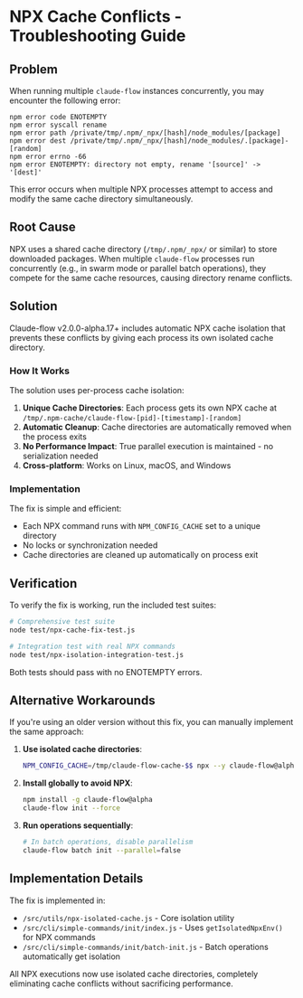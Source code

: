 # NPX Cache Conflicts - Troubleshooting Guide

## Problem

When running multiple `claude-flow` instances concurrently, you may encounter the following error:

```
npm error code ENOTEMPTY
npm error syscall rename
npm error path /private/tmp/.npm/_npx/[hash]/node_modules/[package]
npm error dest /private/tmp/.npm/_npx/[hash]/node_modules/.[package]-[random]
npm error errno -66
npm error ENOTEMPTY: directory not empty, rename '[source]' -> '[dest]'
```

This error occurs when multiple NPX processes attempt to access and modify the same cache directory simultaneously.

## Root Cause

NPX uses a shared cache directory (`/tmp/.npm/_npx/` or similar) to store downloaded packages. When multiple `claude-flow` processes run concurrently (e.g., in swarm mode or parallel batch operations), they compete for the same cache resources, causing directory rename conflicts.

## Solution

Claude-flow v2.0.0-alpha.17+ includes automatic NPX cache isolation that prevents these conflicts by giving each process its own isolated cache directory.

### How It Works

The solution uses per-process cache isolation:

1. **Unique Cache Directories**: Each process gets its own NPX cache at `/tmp/.npm-cache/claude-flow-[pid]-[timestamp]-[random]`
2. **Automatic Cleanup**: Cache directories are automatically removed when the process exits
3. **No Performance Impact**: True parallel execution is maintained - no serialization needed
4. **Cross-platform**: Works on Linux, macOS, and Windows

### Implementation

The fix is simple and efficient:
- Each NPX command runs with `NPM_CONFIG_CACHE` set to a unique directory
- No locks or synchronization needed
- Cache directories are cleaned up automatically on process exit

## Verification

To verify the fix is working, run the included test suites:

```bash
# Comprehensive test suite
node test/npx-cache-fix-test.js

# Integration test with real NPX commands
node test/npx-isolation-integration-test.js
```

Both tests should pass with no ENOTEMPTY errors.

## Alternative Workarounds

If you're using an older version without this fix, you can manually implement the same approach:

1. **Use isolated cache directories**:
   ```bash
   NPM_CONFIG_CACHE=/tmp/claude-flow-cache-$$ npx --y claude-flow@alpha init --force
   ```

2. **Install globally to avoid NPX**:
   ```bash
   npm install -g claude-flow@alpha
   claude-flow init --force
   ```

3. **Run operations sequentially**:
   ```bash
   # In batch operations, disable parallelism
   claude-flow batch init --parallel=false
   ```

## Implementation Details

The fix is implemented in:
- `/src/utils/npx-isolated-cache.js` - Core isolation utility
- `/src/cli/simple-commands/init/index.js` - Uses `getIsolatedNpxEnv()` for NPX commands
- `/src/cli/simple-commands/init/batch-init.js` - Batch operations automatically get isolation

All NPX executions now use isolated cache directories, completely eliminating cache conflicts without sacrificing performance.